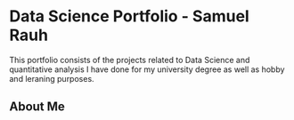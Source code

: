 # Data Science Portfolio - Samuel Rauh

This portfolio consists of the projects related to Data Science and quantitative analysis I have done for my university degree as well as hobby and leraning purposes.
## About Me

